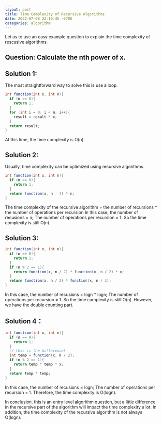 ```yaml
---
layout: post
title: Time Complexity of Recursive Algorithms
date: 2022-07-08 22:19:45 -0700
categories: algorithm
---
```


Let us to use an easy example question to explain the time complexity of rescusive algorithms.

## Question: Calculate the nth power of x.

## Solution 1:

The most straightforward way to solve this is use a loop.

```java
int function(int x, int n){
  if (n == 0){
    return 1;
  }
  for (int i = 0; i < n; i++){
    result = result * x;
  }
  return result;
}
```

At this time, the time complexity is O(n).

## Solution 2:

Usually, time complexity can be optimized using recursive algorithms.

```java
int function(int x, int n){
  if (n == 0){
    return 1;
  }
  return function(x, n - 1) * n;
}
```

The time complexity of the recursive algorithm = the number of recursions \* the number of operations per recursion
In this case, the number of recusions = n; The number of operations per recursion = 1.
So the time complexity is still O(n).

## Solution 3:

```java
int function(int x, int n){
  if (n == 0){
    return 1;
  }
  if (n % 2 == 1){
    return function(x, n / 2) * function(x, n / 2) * x;
  }
  return function(x, n / 2) * function(x, n / 2);
}
```

In this case, the number of recusions = logn \* logn; The number of operations per recursion = 1.
So the time complexity is still O(n).
However, we have the double counting part.

## Solution 4：

```java
int function(int x, int n){
  if (n == 0){
    return 1;
  }
  // this is the difference!
  int temp = function(x, n / 2);
  if (n % 2 == 1){
    return temp * temp * x;
  }
  return temp * temp;
}
```

In this case, the number of recusions = logn; The number of operations per recursion = 1.
Therefore, the time complexity is O(logn).

In conclusion, this is an entry level algorithm question, but a little difference in the recursive part of the algorithm will impact the time complexity a lot. In addition, the time complexity of the recursive algorithm is not always O(logn).
